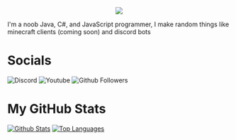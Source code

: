 <p align="center">
<img src="https://cdn.discordapp.com/attachments/754828830383800370/797208887815438396/hat-in-the-cat.png"/>
</p>
I'm a noob Java, C#, and JavaScript programmer, I make random things like minecraft clients (coming soon) and discord bots

# Socials

![Discord](https://img.shields.io/discord/764900827981676565?label=Discord&logo=Discord&style=for-the-badge)
![Youtube](https://img.shields.io/youtube/views/r48l7fJFAwQ?color=gr&label=Channel&logo=Youtube&logoColor=red&style=for-the-badge)
![Github Followers](https://img.shields.io/github/followers/AfkBranta?color=gr&logo=Github&style=for-the-badge)

# My GitHub Stats

[![Github Stats](https://github-readme-stats.vercel.app/api?username=AfkBranta&show_icons=true&hide_title=true&theme=dark)](https://github.com/anuraghazra/github-readme-stats)
[![Top Languages](https://github-readme-stats.vercel.app/api/top-langs/?username=AfkBranta&theme=dark)](https://github.com/anuraghazra/github-readme-stats)
